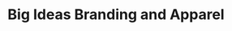 ---
title: "Big Ideas Branding and Apparel"
url: /lancaster/big-ideas-branding-and-apparel/
shop: Kleidung
---